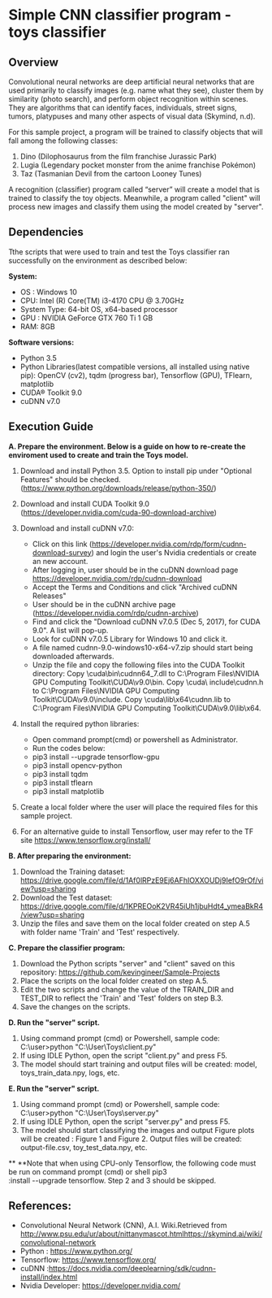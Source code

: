 # Simple CNN classifier program - toys classifier

## Overview

Convolutional neural networks are deep artificial neural networks that are used primarily to classify images (e.g. name what they see), cluster them by similarity (photo search), and perform object recognition within scenes. They are algorithms that can identify faces, individuals, street signs, tumors, platypuses and many other aspects of visual data (Skymind, n.d).

For this sample project, a program will be trained to classify objects that will fall among the following classes:
1. Dino (Dilophosaurus from the film franchise Jurassic Park)
2. Lugia (Legendary pocket monster from the anime franchise Pokémon)
3. Taz (Tasmanian Devil from the cartoon Looney Tunes)

A recognition (classifier) program called “server” will create a model that is trained to classify the toy objects. Meanwhile, a program called "client" will process new images and classify them using the model created by "server".


## Dependencies
Tthe scripts that were used to train and test the Toys classifier ran successfully on the environment as described below:

**System:**
- OS : Windows 10 
- CPU: Intel (R) Core(TM) i3-4170 CPU @ 3.70GHz 
- System Type: 64-bit OS, x64-based processor
- GPU : NVIDIA GeForce GTX 760 Ti 1 GB
- RAM: 8GB

**Software versions:**
- Python 3.5 
- Python Libraries(latest compatible versions, all installed using native pip):
  OpenCV (cv2),
  tqdm (progress bar),
  Tensorflow (GPU),
  TFlearn,
  matplotlib
- CUDA® Toolkit 9.0
- cuDNN v7.0


## Execution Guide
**A. Prepare the environment. Below is a guide on how to re-create the enviroment used to create and train the Toys model.**
  1. Download and install Python 3.5. Option to install pip under "Optional Features" should be checked. (https://www.python.org/downloads/release/python-350/)
  
  2. Download and install CUDA Toolkit 9.0 (https://developer.nvidia.com/cuda-90-download-archive)
  
  3. Download and install cuDNN v7.0: 
     - Click on this link (https://developer.nvidia.com/rdp/form/cudnn-download-survey) and login the user's Nvidia credentials or create an new account.
     - After logging in, user should be in the cuDNN download page https://developer.nvidia.com/rdp/cudnn-download
     - Accept the Terms and Conditions and click "Archived cuDNN Releases"
     - User should be in the cuDNN archive page (https://developer.nvidia.com/rdp/cudnn-archive)
     - Find and click the "Download cuDNN v7.0.5 (Dec 5, 2017), for CUDA 9.0". A list will pop-up. 
     - Look for cuDNN v7.0.5 Library for Windows 10 and click it. 
     - A file named cudnn-9.0-windows10-x64-v7.zip should start being downloaded afterwards.
     - Unzip the file and copy the following files into the CUDA Toolkit directory: 
Copy <installpath>\cuda\bin\cudnn64_7.dll to C:\Program Files\NVIDIA GPU Computing Toolkit\CUDA\v9.0\bin.
Copy <installpath>\cuda\ include\cudnn.h to C:\Program Files\NVIDIA GPU Computing Toolkit\CUDA\v9.0\include.
Copy <installpath>\cuda\lib\x64\cudnn.lib to C:\Program Files\NVIDIA GPU Computing Toolkit\CUDA\v9.0\lib\x64.
     
  4. Install the required python libraries:
     - Open command prompt(cmd) or powershell as Administrator.
     - Run the codes below:
     - pip3 install --upgrade tensorflow-gpu
     - pip3 install opencv-python
     - pip3 install tqdm
     - pip3 install tflearn
     - pip3 install matplotlib
   
  5. Create a local folder where the user will place the required files for this sample project.
   
  6. For an alternative guide to install Tensorflow, user may refer to the TF site https://www.tensorflow.org/install/
    
**B. After preparing the environment:**
  1. Download the Training dataset: https://drive.google.com/file/d/1Af0lRPzE9Ej6AFhIOXXOUDj9IefO9rOf/view?usp=sharing
  2. Download the Test dataset: https://drive.google.com/file/d/1KPREOoK2VR45iUh1jbuHdt4_ymeaBkR4/view?usp=sharing
  3. Unzip the files and save them on the local folder created on step A.5 with folder name 'Train' and 'Test' respectively.
  
**C. Prepare the classifier program:**
  1. Download the Python scripts "server" and "client" saved on this repository: https://github.com/kevingineer/Sample-Projects
  2. Place the scripts on the local folder created on step A.5.
  3. Edit the two scripts and change the value of the TRAIN_DIR and TEST_DIR to reflect the 'Train' and 'Test' folders on step B.3.
  4. Save the changes on the scripts. 
 
**D. Run the "server" script.**
  1. Using command prompt (cmd) or Powershell, sample code:
     C:\user>python "C:\User\Toys\client.py"
  2. If using IDLE Python, open the script "client.py" and press F5.
  3. The model should start training and output files will be created: model, toys_train_data.npy, logs, etc.
 
**E. Run the "server" script.**
  1. Using command prompt (cmd) or Powershell, sample code:
     C:\user>python "C:\User\Toys\server.py"
  2. If using IDLE Python, open the script "server.py" and press F5.
  3. The model should start classifying the images and output Figure plots will be created : Figure 1 and Figure 2. Output files will be created: output-file.csv, toy_test_data.npy, etc.
  
** **Note that when using CPU-only Tensorflow, the following code must be run on command prompt (cmd) or shell pip3 \
     :install --upgrade tensorflow. Step 2 and 3 should be skipped. 
  
  
## References:
- Convolutional Neural Network (CNN), A.I. Wiki.Retrieved from http://www.psu.edu/ur/about/nittanymascot.htmlhttps://skymind.ai/wiki/convolutional-network
- Python : https://www.python.org/
- Tensorflow: https://www.tensorflow.org/
- cuDNN :https://docs.nvidia.com/deeplearning/sdk/cudnn-install/index.html
- Nvidia Developer: https://developer.nvidia.com/
